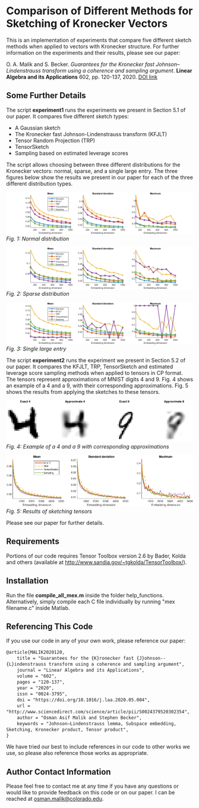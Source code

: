 # Comparison of Different Methods for Sketching of Kronecker Vectors
This is an implementation of experiments that compare five different sketch methods when applied to vectors with Kronecker structure. 
For further information on the experiments and their results, please see our paper:

O. A. Malik and S. Becker. *Guarantees for the Kronecker fast Johnson–Lindenstrauss transform using a coherence and sampling argument*. **Linear Algebra and its Applications** 602, pp. 120-137, 2020. [DOI link](https://doi.org/10.1016/j.laa.2020.05.004)

## Some Further Details
The script **experiment1** runs the experiments we present in Section 5.1 of our paper. It compares five different sketch types:
* A Gaussian sketch
* The Kronecker fast Johnson-Lindenstrauss transform (KFJLT)
* Tensor Random Projection (TRP)
* TensorSketch
* Sampling based on estimated leverage scores

The script allows choosing between three different distributions for the Kronecker vectors: normal, sparse, and a single large entry. The three figures below show the results we present in our paper for each of the three different distribution types. 

![Experiment results](experiment1-normal.png)
*Fig. 1: Normal distribution*

![Experiment results](experiment1-sparse.png)
*Fig. 2: Sparse distribution*

![Experiment results](experiment1-large-single.png)
*Fig. 3: Single large entry*

The script **experiment2** runs the experiment we present in Section 5.2 of our paper. It compares the KFJLT, TRP, TensorSketch and estimated leverage score sampling methods when applied to tensors in CP format. The tensors represent approximations of MNIST digits 4 and 9. Fig. 4 shows an example of a 4 and a 9, with their corresponding approximations. Fig. 5 shows the results from applying the sketches to these tensors.

![4 and 9 examples](4-9-plot.png)
*Fig. 4: Example of a 4 and a 9 with corresponding approximations*

![Experiment results](experiment2.png)
*Fig. 5: Results of sketching tensors*

Please see our paper for further details.

## Requirements
Portions of our code requires Tensor Toolbox version 2.6 by Bader, Kolda and others (available at http://www.sandia.gov/~tgkolda/TensorToolbox/).

## Installation
Run the file **compile_all_mex.m** inside the folder help_functions. Alternatively, simply compile each C file individually by running "mex filename.c" inside Matlab.

## Referencing This Code
If you use our code in any of your own work, please reference our paper:
```
@article{MALIK2020120,
	title = "Guarantees for the {K}ronecker fast {J}ohnson--{L}indenstrauss transform using a coherence and sampling argument",
	journal = "Linear Algebra and its Applications",
	volume = "602",
	pages = "120-137",
	year = "2020",
	issn = "0024-3795",
	doi = "https://doi.org/10.1016/j.laa.2020.05.004",
	url = "http://www.sciencedirect.com/science/article/pii/S0024379520302354",
	author = "Osman Asif Malik and Stephen Becker",
	keywords = "Johnson–Lindenstrauss lemma, Subspace embedding, Sketching, Kronecker product, Tensor product",
}
```

We have tried our best to include references in our code to other works we use, so please also reference those works as appropriate.

## Author Contact Information
Please feel free to contact me at any time if you have any questions or would like to provide feedback on this code or on our paper. I can be reached at osman.malik@colorado.edu.
